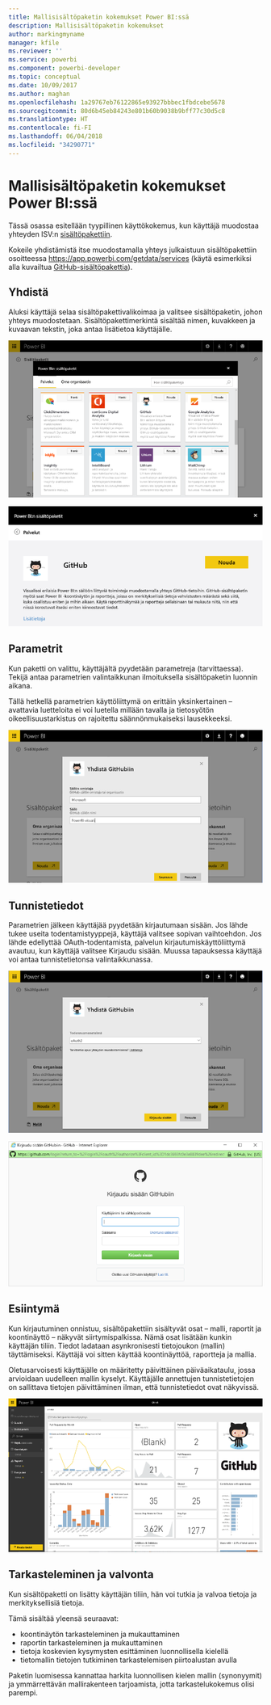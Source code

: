 ```yaml
---
title: Mallisisältöpaketin kokemukset Power BI:ssä
description: Mallisisältöpaketin kokemukset
author: markingmyname
manager: kfile
ms.reviewer: ''
ms.service: powerbi
ms.component: powerbi-developer
ms.topic: conceptual
ms.date: 10/09/2017
ms.author: maghan
ms.openlocfilehash: 1a29767eb76122865e93927bbbec1fbdcebe5678
ms.sourcegitcommit: 80d6b45eb84243e801b60b9038b9bff77c30d5c8
ms.translationtype: HT
ms.contentlocale: fi-FI
ms.lasthandoff: 06/04/2018
ms.locfileid: "34290771"
---
```

# <a name="template-content-pack-experiences-in-power-bi"></a>Mallisisältöpaketin kokemukset Power BI:ssä
Tässä osassa esitellään tyypillinen käyttökokemus, kun käyttäjä muodostaa yhteyden ISV:n [sisältöpakettiin](../service-connect-to-services.md). 

Kokeile yhdistämistä itse muodostamalla yhteys julkaistuun sisältöpakettiin osoitteessa https://app.powerbi.com/getdata/services (käytä esimerkiksi alla kuvailtua [GitHub-sisältöpakettia](https://app.powerbi.com/getdata/services/github)).

## <a name="connect"></a>Yhdistä
Aluksi käyttäjä selaa sisältöpakettivalikoimaa ja valitsee sisältöpaketin, johon yhteys muodostetaan. Sisältöpakettimerkintä sisältää nimen, kuvakkeen ja kuvaavan tekstin, joka antaa lisätietoa käyttäjälle.

![yhdistä](media/template-content-pack-experience/github_data.png)

![yhdistä](media/template-content-pack-experience/github_connect.png)

## <a name="parameters"></a>Parametrit
Kun paketti on valittu, käyttäjältä pyydetään parametreja (tarvittaessa). Tekijä antaa parametrien valintaikkunan ilmoituksella sisältöpaketin luonnin aikana.

Tällä hetkellä parametrien käyttöliittymä on erittäin yksinkertainen – avattavia luetteloita ei voi luetella millään tavalla ja tietosyötön oikeellisuustarkistus on rajoitettu säännönmukaiseksi lausekkeeksi.

![parametrit](media/template-content-pack-experience/github_params.png)

## <a name="credentials"></a>Tunnistetiedot
Parametrien jälkeen käyttäjää pyydetään kirjautumaan sisään.  Jos lähde tukee useita todentamistyyppejä, käyttäjä valitsee sopivan vaihtoehdon. Jos lähde edellyttää OAuth-todentamista, palvelun kirjautumiskäyttöliittymä avautuu, kun käyttäjä valitsee Kirjaudu sisään.  Muussa tapauksessa käyttäjä voi antaa tunnistetietonsa valintaikkunassa.

![Tunnistetiedot](media/template-content-pack-experience/github_login.png)

![yhdistä](media/template-content-pack-experience/github_creds2.png)

## <a name="instantiation"></a>Esiintymä
Kun kirjautuminen onnistuu, sisältöpakettiin sisältyvät osat – malli, raportit ja koontinäyttö – näkyvät siirtymispalkissa.  Nämä osat lisätään kunkin käyttäjän tiliin.  Tiedot ladataan asynkronisesti tietojoukon (mallin) täyttämiseksi.  Käyttäjä voi sitten käyttää koontinäyttöä, raportteja ja mallia.

Oletusarvoisesti käyttäjälle on määritetty päivittäinen päiväaikataulu, jossa arvioidaan uudelleen mallin kyselyt.  Käyttäjälle annettujen tunnistetietojen on sallittava tietojen päivittäminen ilman, että tunnistetiedot ovat näkyvissä.

![Esiintymä](media/template-content-pack-experience/github_dashboard.png)

## <a name="exploration-and-monitoring"></a>Tarkasteleminen ja valvonta
Kun sisältöpaketti on lisätty käyttäjän tiliin, hän voi tutkia ja valvoa tietoja ja merkityksellisiä tietoja.

Tämä sisältää yleensä seuraavat:

* koontinäytön tarkasteleminen ja mukauttaminen
* raportin tarkasteleminen ja mukauttaminen
* tietoja koskevien kysymysten esittäminen luonnollisella kielellä
* tietomallin tietojen tutkiminen tarkastelemisen piirtoalustan avulla

Paketin luomisessa kannattaa harkita luonnollisen kielen mallin (synonyymit) ja ymmärrettävän mallirakenteen tarjoamista, jotta tarkastelukokemus olisi parempi.

